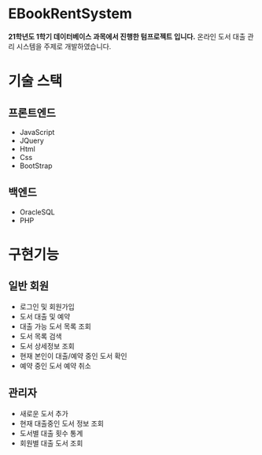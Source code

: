 # EBookRentSystem
**21학년도 1학기 데이터베이스 과목에서 진행한 텀프로젝트 입니다.**
온라인 도서 대출 관리 시스템을 주제로 개발하였습니다.

# 기술 스택
## 프론트엔드
- JavaScript
- JQuery
- Html
- Css
- BootStrap


## 백엔드
- OracleSQL
- PHP

# 구현기능

## 일반 회원
- 로그인 및 회원가입
- 도서 대출 및 예약
- 대출 가능 도서 목록 조회
- 도서 목록 검색
- 도서 상세정보 조회
- 현재 본인이 대출/예약 중인 도서 확인
- 예약 중인 도서 예약 취소

## 관리자
- 새로운 도서 추가
- 현재 대출중인 도서 정보 조회
- 도서별 대출 횟수 통계
- 회원별 대출 도서 조회
